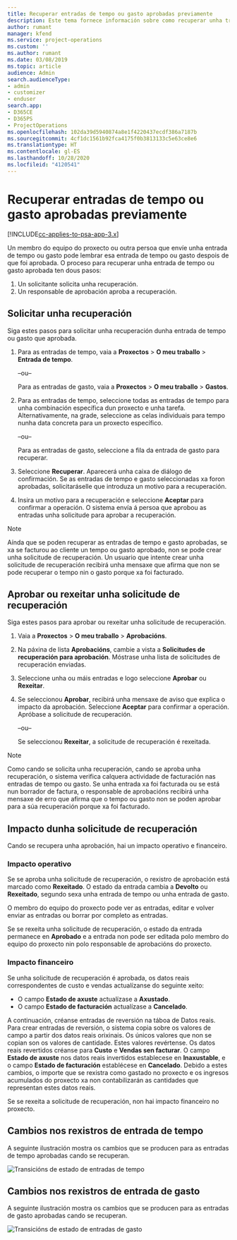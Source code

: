 ```yaml
---
title: Recuperar entradas de tempo ou gasto aprobadas previamente
description: Este tema fornece información sobre como recuperar unha transacción de tempo e gasto de proxecto aprobada previamente.
author: rumant
manager: kfend
ms.service: project-operations
ms.custom: ''
ms.author: rumant
ms.date: 03/08/2019
ms.topic: article
audience: Admin
search.audienceType:
- admin
- customizer
- enduser
search.app:
- D365CE
- D365PS
- ProjectOperations
ms.openlocfilehash: 102da39d5940874a8e1f4220437ecdf386a7187b
ms.sourcegitcommit: 4cf1dc1561b92fca4175f0b3813133c5e63ce8e6
ms.translationtype: HT
ms.contentlocale: gl-ES
ms.lasthandoff: 10/28/2020
ms.locfileid: "4120541"
---
```

# <a name="recall-approved-time-or-expense-entries"></a>Recuperar entradas de tempo ou gasto aprobadas previamente

[!INCLUDE[cc-applies-to-psa-app-3.x](../includes/cc-applies-to-psa-app-3x.md)]

Un membro do equipo do proxecto ou outra persoa que envíe unha entrada de tempo ou gasto pode lembrar esa entrada de tempo ou gasto despois de que foi aprobada. O proceso para recuperar unha entrada de tempo ou gasto aprobada ten dous pasos:

1. Un solicitante solicita unha recuperación.
2. Un responsable de aprobación aproba a recuperación.

## <a name="request-a-recall"></a>Solicitar unha recuperación

Siga estes pasos para solicitar unha recuperación dunha entrada de tempo ou gasto que aprobada.

1. Para as entradas de tempo, vaia a **Proxectos** \> **O meu traballo** \> **Entrada de tempo**.

    –ou–

    Para as entradas de gasto, vaia a **Proxectos** \> **O meu traballo** \> **Gastos**.

2. Para as entradas de tempo, seleccione todas as entradas de tempo para unha combinación específica dun proxecto e unha tarefa. Alternativamente, na grade, seleccione as celas individuais para tempo nunha data concreta para un proxecto específico.

    –ou–

    Para as entradas de gasto, seleccione a fila da entrada de gasto para recuperar.

3. Seleccione **Recuperar**. Aparecerá unha caixa de diálogo de confirmación. Se as entradas de tempo e gasto seleccionadas xa foron aprobadas, solicitaráselle que introduza un motivo para a recuperación.
4. Insira un motivo para a recuperación e seleccione **Aceptar** para confirmar a operación. O sistema envía á persoa que aprobou as entradas unha solicitude para aprobar a recuperación.

> [!NOTE]
> Aínda que se poden recuperar as entradas de tempo e gasto aprobadas, se xa se facturou ao cliente un tempo ou gasto aprobado, non se pode crear unha solicitude de recuperación. Un usuario que intente crear unha solicitude de recuperación recibirá unha mensaxe que afirma que non se pode recuperar o tempo nin o gasto porque xa foi facturado.

## <a name="approve-or-reject-a-recall-request"></a>Aprobar ou rexeitar unha solicitude de recuperación

Siga estes pasos para aprobar ou rexeitar unha solicitude de recuperación.

1. Vaia a **Proxectos** \> **O meu traballo** \> **Aprobacións**.
2. Na páxina de lista **Aprobacións**, cambie a vista a **Solicitudes de recuperación para aprobación**. Móstrase unha lista de solicitudes de recuperación enviadas.
3. Seleccione unha ou máis entradas e logo seleccione **Aprobar** ou **Rexeitar**.
4. Se seleccionou **Aprobar**, recibirá unha mensaxe de aviso que explica o impacto da aprobación. Seleccione **Aceptar** para confirmar a operación. Apróbase a solicitude de recuperación.

    –ou–

    Se seleccionou **Rexeitar**, a solicitude de recuperación é rexeitada.

> [!NOTE]
> Como cando se solicita unha recuperación, cando se aproba unha recuperación, o sistema verifica calquera actividade de facturación nas entradas de tempo ou gasto. Se unha entrada xa foi facturada ou se está nun borrador de factura, o responsable de aprobacións recibirá unha mensaxe de erro que afirma que o tempo ou gasto non se poden aprobar para a súa recuperación porque xa foi facturado.

## <a name="impact-of-a-recall-request"></a>Impacto dunha solicitude de recuperación

Cando se recupera unha aprobación, hai un impacto operativo e financeiro.

### <a name="operational-impact"></a>Impacto operativo

Se se aproba unha solicitude de recuperación, o rexistro de aprobación está marcado como **Rexeitado**. O estado da entrada cambia a **Devolto** ou **Rexeitado**, segundo sexa unha entrada de tempo ou unha entrada de gasto.

O membro do equipo do proxecto pode ver as entradas, editar e volver enviar as entradas ou borrar por completo as entradas.

Se se rexeita unha solicitude de recuperación, o estado da entrada permanece en **Aprobado** e a entrada non pode ser editada polo membro do equipo do proxecto nin polo responsable de aprobacións do proxecto.

### <a name="financial-impact"></a>Impacto financeiro

Se unha solicitude de recuperación é aprobada, os datos reais correspondentes de custo e vendas actualízanse do seguinte xeito:

- O campo **Estado de axuste** actualízase a **Axustado**.
- O campo **Estado de facturación** actualízase a **Cancelado**.

A continuación, créanse entradas de reversión na táboa de Datos reais. Para crear entradas de reversión, o sistema copia sobre os valores de campo a partir dos datos reais orixinais. Os únicos valores que non se copian son os valores de cantidade. Estes valores revértense. Os datos reais revertidos créanse para **Custo** e **Vendas sen facturar**. O campo **Estado de axuste** nos datos reais invertidos establecese en **Inaxustable**, e o campo **Estado de facturación** establécese en **Cancelado**. Debido a estes cambios, o importe que se rexistra como gastado no proxecto e os ingresos acumulados do proxecto xa non contabilizarán as cantidades que representan estes datos reais.

Se se rexeita a solicitude de recuperación, non hai impacto financeiro no proxecto.

## <a name="changes-to-time-entry-records"></a>Cambios nos rexistros de entrada de tempo

A seguinte ilustración mostra os cambios que se producen para as entradas de tempo aprobadas cando se recuperan.

![Transicións de estado de entradas de tempo](media/TimeEntryStateTransitions.png)

## <a name="changes-to-expense-entry-records"></a>Cambios nos rexistros de entrada de gasto

A seguinte ilustración mostra os cambios que se producen para as entradas de gasto aprobadas cando se recuperan.

![Transicións de estado de entradas de gasto](media/ExpenseEntryStateTransitions.png)
